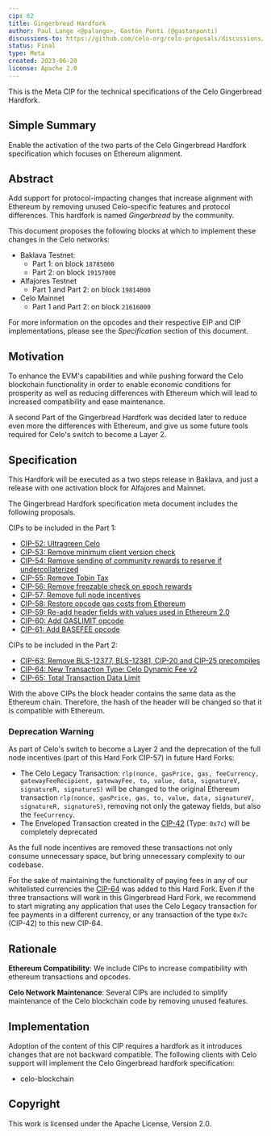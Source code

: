 ```yaml
---
cip: 62
title: Gingerbread Hardfork
author: Paul Lange <@palango>, Gastón Ponti (@gastonponti)
discussions-to: https://github.com/celo-org/celo-proposals/discussions/378
status: Final
type: Meta
created: 2023-06-20
license: Apache 2.0
---
```


This is the Meta CIP for the technical specifications of the Celo Gingerbread Hardfork.

## Simple Summary

Enable the activation of the two parts of the Celo Gingerbread Hardfork specification which focuses on Ethereum alignment.

## Abstract

Add support for protocol-impacting changes that increase alignment with Ethereum by removing unused Celo-specific features and protocol differences. This hardfork is named _Gingerbread_ by the community.

This document proposes the following blocks at which to implement these changes in the Celo networks:

- Baklava Testnet:
  - Part 1: on block `18785000`
  - Part 2: on block `19157000`
- Alfajores Testnet
  - Part 1 and Part 2: on block `19814000`
- Celo Mainnet
  - Part 1 and Part 2: on block `21616000`

For more information on the opcodes and their respective EIP and CIP implementations, please see the _Specification_ section of this document.

## Motivation

To enhance the EVM's capabilities and while pushing forward the Celo blockchain functionality in order to enable economic conditions for prosperity as well as reducing differences with Ethereum which will lead to increased compatibility and ease maintenance.

A second Part of the Gingerbread Hardfork was decided later to reduce even more the differences with Ethereum, and give us some future tools required for Celo's switch to become a Layer 2.

## Specification

This Hardfork will be executed as a two steps release in Baklava, and just a release with one activation block for Alfajores and Mainnet.

The Gingerbread Hardfork specification meta document includes the following proposals.

CIPs to be included in the Part 1:

- [CIP-52: Ultragreen Celo](https://github.com/celo-org/celo-proposals/blob/master/CIPs/cip-0052.md)
- [CIP-53: Remove minimum client version check](https://github.com/celo-org/celo-proposals/blob/master/CIPs/cip-0053.md)
- [CIP-54: Remove sending of community rewards to reserve if undercollaterized](https://github.com/celo-org/celo-proposals/blob/master/CIPs/cip-0054.md)
- [CIP-55: Remove Tobin Tax](https://github.com/celo-org/celo-proposals/blob/master/CIPs/cip-0055.md)
- [CIP-56: Remove freezable check on epoch rewards](https://github.com/celo-org/celo-proposals/blob/master/CIPs/cip-0056.md)
- [CIP-57: Remove full node incentives](https://github.com/celo-org/celo-proposals/blob/master/CIPs/cip-0057.md)
- [CIP-58: Restore opcode gas costs from Ethereum](https://github.com/celo-org/celo-proposals/blob/master/CIPs/cip-0058.md)
- [CIP-59: Re-add header fields with values used in Ethereum 2.0](https://github.com/celo-org/celo-proposals/blob/master/CIPs/cip-0059.md)
- [CIP-60: Add GASLIMIT opcode](https://github.com/celo-org/celo-proposals/blob/master/CIPs/cip-0060.md)
- [CIP-61: Add BASEFEE opcode](https://github.com/celo-org/celo-proposals/blob/master/CIPs/cip-0061.md)

CIPs to be included in the Part 2:

- [CIP-63: Remove BLS-12377, BLS-12381, CIP-20 and CIP-25 precompiles](https://github.com/celo-org/celo-proposals/blob/master/CIPs/cip-0063.md)
- [CIP-64: New Transaction Type: Celo Dynamic Fee v2](https://github.com/celo-org/celo-proposals/blob/master/CIPs/cip-0064.md)
- [CIP-65: Total Transaction Data Limit](https://github.com/celo-org/celo-proposals/blob/master/CIPs/cip-0065.md)

With the above CIPs the block header contains the same data as the Ethereum chain. Therefore, the hash of the header will be changed so that it is compatible with Ethereum.

### Deprecation Warning

As part of Celo's switch to become a Layer 2 and the deprecation of the full node incentives (part of this Hard Fork CIP-57) in future Hard Forks:

- The Celo Legacy Transaction: `rlp(nonce, gasPrice, gas, feeCurrency, gatewayFeeRecipient, gatewayFee, to, value, data, signatureV, signatureR, signatureS)` will be changed to the original Ethereum transaction `rlp(nonce, gasPrice, gas, to, value, data, signatureV, signatureR, signatureS)`, removing not only the gateway fields, but also the `feeCurrency`.
- The Enveloped Transaction created in the [CIP-42](https://github.com/celo-org/celo-proposals/blob/master/CIPs/cip-0042.md) (Type: `0x7c`) will be completely deprecated

As the full node incentives are removed these transactions not only consume unnecessary space, but bring unnecessary complexity to our codebase.

For the sake of maintaining the functionality of paying fees in any of our whitelisted currencies the [CIP-64](https://github.com/celo-org/celo-proposals/blob/master/CIPs/cip-0064.md) was added to this Hard Fork. Even if the three transactions will work in this Gingerbread Hard Fork, we recommend to start migrating any application that uses the Celo Legacy transaction for fee payments in a different currency, or any transaction of the type `0x7c` (CIP-42) to this new CIP-64.

## Rationale

__Ethereum Compatibility__: We include CIPs to increase compatibility with ethereum transactions and opcodes.

__Celo Network Maintenance__: Several CIPs are included to simplify maintenance of the Celo blockchain code by removing unused features.

## Implementation

Adoption of the content of this CIP requires a hardfork as it introduces changes that are not backward compatible. The following clients with Celo support will implement the Celo Gingerbread hardfork specification:

- celo-blockchain

## Copyright

This work is licensed under the Apache License, Version 2.0.
